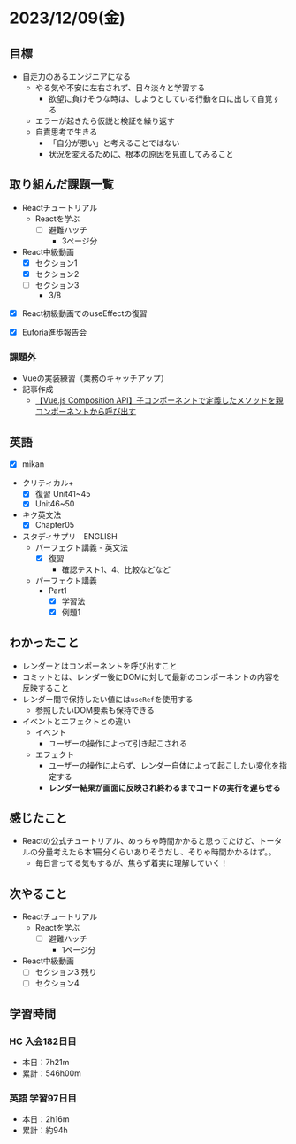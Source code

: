 # 2023/12/09(金)

## 目標

- 自走力のあるエンジニアになる
  - やる気や不安に左右されず、日々淡々と学習する
    - 欲望に負けそうな時は、しようとしている行動を口に出して自覚する
  - エラーが起きたら仮説と検証を繰り返す
  - 自責思考で生きる
    - 「自分が悪い」と考えることではない
    - 状況を変えるために、根本の原因を見直してみること

## 取り組んだ課題一覧

- Reactチュートリアル
  - Reactを学ぶ
    - [ ] 避難ハッチ
      - 3ページ分

- React中級動画
  - [x] セクション1
  - [x] セクション2
  - [ ] セクション3
    - 3/8

- [x] React初級動画でのuseEffectの復習

- [x] Euforia進歩報告会

### 課題外

- Vueの実装練習（業務のキャッチアップ）
- 記事作成
  - [【Vue.js Composition API】子コンポーネントで定義したメソッドを親コンポーネントから呼び出す](https://qiita.com/wsigma21/items/07353771136c753db733)

## 英語

- [x] mikan
- クリティカル+
  - [x] 復習 Unit41~45
  - [x] Unit46~50

- キク英文法
  - [x] Chapter05

- スタディサプリ　ENGLISH
  - パーフェクト講義 - 英文法
    - [x] 復習
      - 確認テスト1、4、比較などなど
  - パーフェクト講義
    - Part1
      - [x] 学習法
      - [x] 例題1

## わかったこと

- レンダーとはコンポーネントを呼び出すこと
- コミットとは、レンダー後にDOMに対して最新のコンポーネントの内容を反映すること
- レンダー間で保持したい値には`useRef`を使用する
  - 参照したいDOM要素も保持できる
- イベントとエフェクトとの違い
  - イベント
    - ユーザーの操作によって引き起こされる
  - エフェクト
    - ユーザーの操作によらず、レンダー自体によって起こしたい変化を指定する
    - **レンダー結果が画面に反映され終わるまでコードの実行を遅らせる**

## 感じたこと

- Reactの公式チュートリアル、めっちゃ時間かかると思ってたけど、トータルの分量考えたら本1冊分くらいありそうだし、そりゃ時間かかるはず。。
  - 毎日言ってる気もするが、焦らず着実に理解していく！

## 次やること

- Reactチュートリアル
  - Reactを学ぶ
    - [ ] 避難ハッチ
      - 1ページ分

- React中級動画
  - [ ] セクション3 残り
  - [ ] セクション4

## 学習時間

### HC 入会182日目

- 本日：7h21m
- 累計：546h00m

### 英語 学習97日目

- 本日：2h16m
- 累計：約94h
